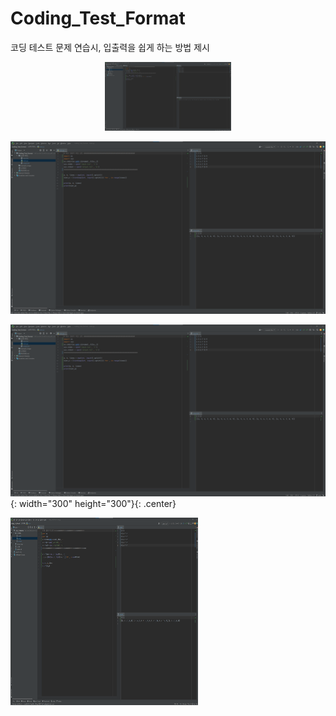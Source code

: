 # Coding_Test_Format
코딩 테스트 문제 연습시, 입출력을 쉽게 하는 방법 제시


<p align="center">
  <img width="40%" height="40%" src="https://github.com/RoBoTics-JHJ/Coding_Test_Format/blob/main/example_image/example_pycharm.png">
</p>

![pycharm_image](/example_image/example_pycharm.png)

![pycharm_image](/example_image/example_pycharm.png){: width="300" height="300"}{: .center}

<img src="/example_image/example_pycharm.png" width="300" height="300">
